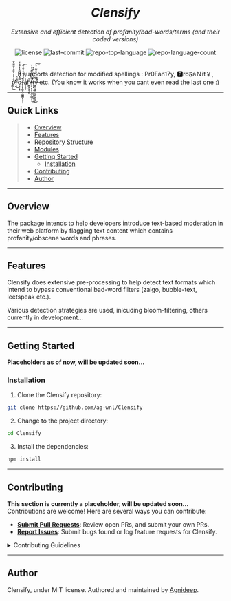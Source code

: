 <p align="center">
    <h1 align="center"><em>Clensify</em></h1>
</p>
<p align="center">
    <em>Extensive and efficient detection of profanity/bad-words/terms (and their coded versions)

</em>
</p>
<p align="center">
	<img src="https://img.shields.io/github/license/ag-wnl/Clensify?style=flat&color=0080ff" alt="license">
	<img src="https://img.shields.io/github/last-commit/ag-wnl/Clensify?style=flat&color=0080ff" alt="last-commit">
	<img src="https://img.shields.io/github/languages/top/ag-wnl/Clensify?style=flat&color=0080ff" alt="repo-top-language">
	<img src="https://img.shields.io/github/languages/count/ag-wnl/Clensify?style=flat&color=0080ff" alt="repo-language-count">
<p>
<p align="center">
<br>
	<span>It supports detection for modified spellings : Pr0Fan17y, 🅿ro𝔉aＮίt￥, p̴̛͇͕̀̔̓̾̔̎͊̾̎͌̂̆̕͘͜r̴̖̱̅̄̈́͜ơ̴̱͕̣̦͓̿̂̆̈́̿̓̒̌̊̓̚f̶̢̘͙͖͎̪̱̳͇͇͙͔̜̈́̈́̐̊̇̌̾̄͠ͅa̸̢͙̥̔̀̀ͅn̸͔͇̬̬̥̦͈̏̀i̶̧̡̡̛̹̖̙̱̼͓̳̬͎̣̎͒̈̃̉̅͊͑̓̀͘͜t̷̡̘̟̘̠͔̼̬͈̮͖̘̰̿́̇̈͆̇̈͊̊͜ý̶̢̠͙̪̜͖̭̣͖͈̱̩̃͆̓̉́̽͌̇͑͂̚̕̚͠ etc. (You know it works when you cant even read the last one :)
    </span>
</p>

<hr>

##  Quick Links

> - [ Overview](#-overview)
> - [ Features](#-features)
> - [ Repository Structure](#-repository-structure)
> - [ Modules](#-modules)
> - [ Getting Started](#-getting-started)
>   - [ Installation](#-installation)
> - [ Contributing](#-contributing)
> - [ Author](#-acknowledgments)

---

##  Overview

The package intends to help developers introduce text-based moderation in their web platform by flagging text content which contains profanity/obscene words and phrases. 

---

##  Features

Clensify does extensive pre-processing to help detect text formats which intend to bypass conventional bad-word filters (zalgo, bubble-text, leetspeak etc.). 

Various detection strategies are used, inlcuding bloom-filtering, others currently in development...


---

##  Getting Started

**Placeholders as of now, will be updated soon...**
###  Installation

1. Clone the Clensify repository:

```sh
git clone https://github.com/ag-wnl/Clensify
```

2. Change to the project directory:

```sh
cd Clensify
```

3. Install the dependencies:

```sh
npm install
```

---

##  Contributing
**This section is currently a placeholder, will be updated soon...**
Contributions are welcome! Here are several ways you can contribute:

- **[Submit Pull Requests](https://github/ag-wnl/Clensify/blob/main/CONTRIBUTING.md)**: Review open PRs, and submit your own PRs.
- **[Report Issues](https://github/ag-wnl/Clensify/issues)**: Submit bugs found or log feature requests for Clensify.

<details closed>
    <summary>Contributing Guidelines</summary>

1. **Fork the Repository**: Start by forking the project repository to your GitHub account.
2. **Clone Locally**: Clone the forked repository to your local machine using a Git client.
   ```sh
   git clone https://github.com/ag-wnl/Clensify
   ```
3. **Create a New Branch**: Always work on a new branch, giving it a descriptive name.
   ```sh
   git checkout -b new-feature-x
   ```
4. **Make Your Changes**: Develop and test your changes locally.
5. **Commit Your Changes**: Commit with a clear message describing your updates.
   ```sh
   git commit -m 'Implemented new feature x.'
   ```
6. **Push to GitHub**: Push the changes to your forked repository.
   ```sh
   git push origin new-feature-x
   ```
7. **Submit a Pull Request**: Create a PR against the original project repository. Clearly describe the changes and their motivations.

Once your PR is reviewed and approved, it will be merged into the main branch.

</details>

---

##  Author
Clensify, under MIT license. Authored and maintained by [Agnideep](https://github.com/ag-wnl).

